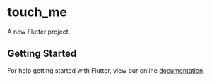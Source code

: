 # touch_me

A new Flutter project.

## Getting Started

For help getting started with Flutter, view our online
[documentation](https://flutter.io/).
